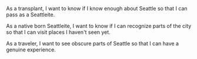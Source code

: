 As a transplant, I want to know if I know enough about Seattle so that I can pass as a Seattleite.

As a native born Seattleite, I want to know if I can recognize parts of the city so that I can visit places I haven't seen yet.

As a traveler, I want to see obscure parts of Seattle so that I can have a genuine experience.
